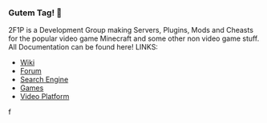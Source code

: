 ### Gutem Tag! 👋


2F1P is a Development Group making Servers, Plugins, Mods and Cheasts for the popular video game Minecraft and some other non video game stuff.
All Documentation can be found here! 
LINKS:
- [Wiki](https://wiki.2f1p.com)
- [Forum](https://forum.2f1p.com)
- [Search Engine](https://search.2f1p.com)
- [Games](https://games.2f1p.com)
- [Video Platform](https://foxtube.2f1p.com)
<!--

**Here are some ideas to get you started:**

🙋‍♀️ A short introduction - what is your organization all about?
🌈 Contribution guidelines - how can the community get involved?
👩‍💻 Useful resources - where can the community find your docs? Is there anything else the community should know?
🍿 Fun facts - what does your team eat for breakfast?
🧙 Remember, you can do mighty things with the power of [Markdown](https://docs.github.com/github/writing-on-github/getting-started-with-writing-and-formatting-on-github/basic-writing-and-formatting-syntax)
-->
f
